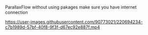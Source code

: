 ParallaxFlow without using pakages 
make sure you have internet connection 






https://user-images.githubusercontent.com/90773021/220694234-c7b1989d-57bf-40f8-9f3f-d67ec92e887f.mp4

